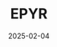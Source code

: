 ---  
layout: startup_page  
title: "EPYR"  
id: "epyr.co"  
permalink: "/epyrepyr.co02042025/"  
website: "https://www.epyr.co/"  
funding_round: "Pre-Seed"  
funding_amount: "€3M"  
investors: "AENU, Daphni, OVNI Capital, WEPA Ventures, several European business angels"  
about: "EPYR is a French climate tech company specializing in thermal energy storage (TES) solutions for industrial heat decarbonization and electrification. Their technology converts renewable electricity into heat, storing it in high-efficiency firebricks for later use, reducing reliance on the power grid and supporting the energy transition. The company focuses on high-temperature heat demands which represent 25% of global energy consumption."  
markets: "Climate Tech, Thermal Energy Storage, Renewable Energy, Industrial Heat"  
hq: "Paris, France"  
founded_year: "2024"  
linkedin: "https://www.linkedin.com/company/epyr"  
twitter: ""  
instagram: ""  
facebook: ""  
crunchbase: "https://www.crunchbase.com/organization/epyr?utm_source=linkedin&utm_medium=referral&utm_campaign=linkedin_companies&utm_content=profile_cta_anon&trk=funding_crunchbase"  
pitchbook: "https://pitchbook.com/profiles/company/741954-07"  

date_display: "04-Feb-2025"  
date: "2025-02-04"

# SEO Optimization  
meta_title: "EPYR - Pre-Seed Funding (€3M)"  
meta_description: "EPYR, EPYR is a French climate tech company specializing in thermal energy storage (TES) solutions for industrial heat decarbonization and electrification. ..."  
meta_keywords: "EPYR, Climate Tech, Thermal Energy Storage, Renewable Energy, Industrial Heat, Pre-Seed funding"  
canonical_url: "https://startup.projectstartups.com/epyrepyr.co02042025/"  
---